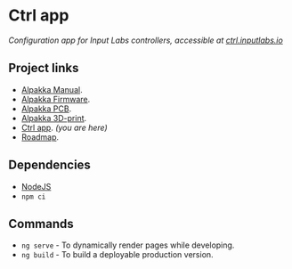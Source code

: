 # Ctrl app

*Configuration app for Input Labs controllers, accessible at [ctrl.inputlabs.io](https://ctrl.inputlabs.io)*

## Project links
- [Alpakka Manual](https://inputlabs.io/devices/alpakka/manual).
- [Alpakka Firmware](https://github.com/inputlabs/alpakka_firmware).
- [Alpakka PCB](https://github.com/inputlabs/alpakka_pcb).
- [Alpakka 3D-print](https://github.com/inputlabs/alpakka_case).
- [Ctrl app](https://github.com/inputlabs/ctrl). _(you are here)_
- [Roadmap](https://github.com/orgs/inputlabs/projects/2/views/2).

## Dependencies

- [NodeJS](https://nodejs.org)
- `npm ci`

## Commands

- `ng serve` - To dynamically render pages while developing.
- `ng build` - To build a deployable production version.
